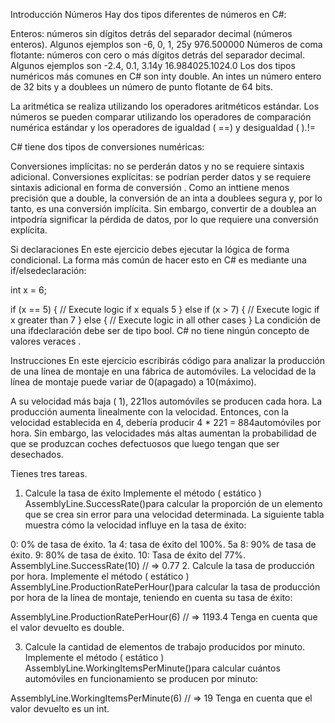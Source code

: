 Introducción
Números
Hay dos tipos diferentes de números en C#:

Enteros: números sin dígitos detrás del separador decimal (números enteros). Algunos ejemplos son -6, 0, 1, 25y 976.500000
Números de coma flotante: números con cero o más dígitos detrás del separador decimal. Algunos ejemplos son -2.4, 0.1, 3.14y 16.984025.1024.0
Los dos tipos numéricos más comunes en C# son inty double. An intes un número entero de 32 bits y a doublees un número de punto flotante de 64 bits.

La aritmética se realiza utilizando los operadores aritméticos estándar. Los números se pueden comparar utilizando los operadores de comparación numérica estándar y los operadores de igualdad ( ==) y desigualdad ( ).!=

C# tiene dos tipos de conversiones numéricas:

Conversiones implícitas: no se perderán datos y no se requiere sintaxis adicional.
Conversiones explícitas: se podrían perder datos y se requiere sintaxis adicional en forma de conversión .
Como an inttiene menos precisión que a double, la conversión de an inta a doublees segura y, por lo tanto, es una conversión implícita. Sin embargo, convertir de a doublea an intpodría significar la pérdida de datos, por lo que requiere una conversión explícita.

Si declaraciones
En este ejercicio debes ejecutar la lógica de forma condicional. La forma más común de hacer esto en C# es mediante una if/elsedeclaración:

int x = 6;

if (x == 5)
{
    // Execute logic if x equals 5
}
else if (x > 7)
{
    // Execute logic if x greater than 7
}
else
{
    // Execute logic in all other cases
}
La condición de una ifdeclaración debe ser de tipo bool. C# no tiene ningún concepto de valores veraces .

Instrucciones
En este ejercicio escribirás código para analizar la producción de una línea de montaje en una fábrica de automóviles. La velocidad de la línea de montaje puede variar de 0(apagado) a 10(máximo).

A su velocidad más baja ( 1), 221los automóviles se producen cada hora. La producción aumenta linealmente con la velocidad. Entonces, con la velocidad establecida en 4, debería producir 4 * 221 = 884automóviles por hora. Sin embargo, las velocidades más altas aumentan la probabilidad de que se produzcan coches defectuosos que luego tengan que ser desechados.

Tienes tres tareas.

1. Calcule la tasa de éxito
Implemente el método ( estático ) AssemblyLine.SuccessRate()para calcular la proporción de un elemento que se crea sin error para una velocidad determinada. La siguiente tabla muestra cómo la velocidad influye en la tasa de éxito:

0: 0% de tasa de éxito.
1a 4: tasa de éxito del 100%.
5a 8: 90% de tasa de éxito.
9: 80% de tasa de éxito.
10: Tasa de éxito del 77%.
AssemblyLine.SuccessRate(10)
// => 0.77
2. Calcule la tasa de producción por hora.
Implemente el método ( estático ) AssemblyLine.ProductionRatePerHour()para calcular la tasa de producción por hora de la línea de montaje, teniendo en cuenta su tasa de éxito:

AssemblyLine.ProductionRatePerHour(6)
// => 1193.4
Tenga en cuenta que el valor devuelto es double.

3. Calcule la cantidad de elementos de trabajo producidos por minuto.
Implemente el método ( estático ) AssemblyLine.WorkingItemsPerMinute()para calcular cuántos automóviles en funcionamiento se producen por minuto:

AssemblyLine.WorkingItemsPerMinute(6)
// => 19
Tenga en cuenta que el valor devuelto es un int.